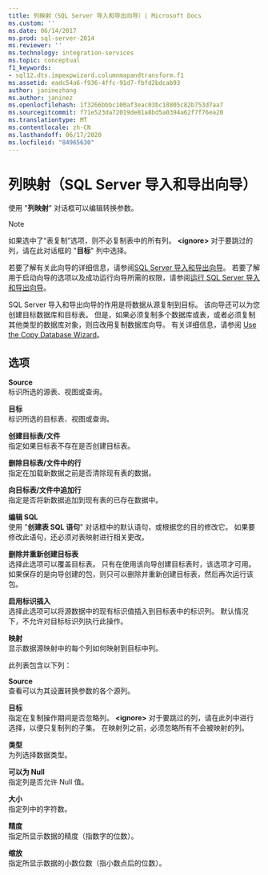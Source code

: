 ```yaml
---
title: 列映射（SQL Server 导入和导出向导）| Microsoft Docs
ms.custom: ''
ms.date: 06/14/2017
ms.prod: sql-server-2014
ms.reviewer: ''
ms.technology: integration-services
ms.topic: conceptual
f1_keywords:
- sql12.dts.impexpwizard.columnmapandtransform.f1
ms.assetid: eadc54a6-f936-4ffc-91d7-fbfd2bdcab93
author: janinezhang
ms.author: janinez
ms.openlocfilehash: 1f3266bbbc100af3eac03bc18805c82b753d7aa7
ms.sourcegitcommit: f71e523da72019de81a8bd5a0394a62f7f76ea20
ms.translationtype: MT
ms.contentlocale: zh-CN
ms.lasthandoff: 06/17/2020
ms.locfileid: "84965630"
---
```

# <a name="column-mappings-sql-server-import-and-export-wizard"></a>列映射（SQL Server 导入和导出向导）
  使用 "**列映射**" 对话框可以编辑转换参数。  
  
> [!NOTE]  
>  如果选中了“表复制”选项，则不必复制表中的所有列。 **\<ignore>** 对于要跳过的列，请在此对话框的 "**目标**" 列中选择。  
  
 若要了解有关此向导的详细信息，请参阅[SQL Server 导入和导出向导](import-and-export-data-with-the-sql-server-import-and-export-wizard.md)。 若要了解用于启动向导的选项以及成功运行向导所需的权限，请参阅[运行 SQL Server 导入和导出向导](start-the-sql-server-import-and-export-wizard.md)。  
  
 SQL Server 导入和导出向导的作用是将数据从源复制到目标。 该向导还可以为您创建目标数据库和目标表。 但是，如果必须复制多个数据库或表，或者必须复制其他类型的数据库对象，则应改用复制数据库向导。 有关详细信息，请参阅 [Use the Copy Database Wizard](../../relational-databases/databases/use-the-copy-database-wizard.md)。  
  
## <a name="options"></a>选项  
 **Source**  
 标识所选的源表、视图或查询。  
  
 **目标**  
 标识所选的目标表、视图或查询。  
  
 **创建目标表/文件**  
 指定如果目标表不存在是否创建目标表。  
  
 **删除目标表/文件中的行**  
 指定在加载新数据之前是否清除现有表的数据。  
  
 **向目标表/文件中追加行**  
 指定是否将新数据追加到现有表的已存在数据中。  
  
 **编辑 SQL**  
 使用 "**创建表 SQL 语句**" 对话框中的默认语句，或根据您的目的修改它。 如果要修改此语句，还必须对表映射进行相关更改。  
  
 **删除并重新创建目标表**  
 选择此选项可以覆盖目标表。 只有在使用该向导创建目标表时，该选项才可用。 如果保存的是向导创建的包，则只可以删除并重新创建目标表，然后再次运行该包。  
  
 **启用标识插入**  
 选择此选项可以将源数据中的现有标识值插入到目标表中的标识列。 默认情况下，不允许对目标标识列执行此操作。  
  
 **映射**  
 显示数据源映射中的每个列如何映射到目标中列。  
  
 此列表包含以下列：  
  
 **Source**  
 查看可以为其设置转换参数的各个源列。  
  
 **目标**  
 指定在复制操作期间是否忽略列。 **\<ignore>** 对于要跳过的列，请在此列中进行选择，以便只复制列的子集。 在映射列之前，必须忽略所有不会被映射的列。  
  
 **类型**  
 为列选择数据类型。  
  
 **可以为 Null**  
 指定列是否允许 Null 值。  
  
 **大小**  
 指定列中的字符数。  
  
 **精度**  
 指定所显示数据的精度（指数字的位数）。  
  
 **缩放**  
 指定所显示数据的小数位数（指小数点后的位数）。  
  
  
